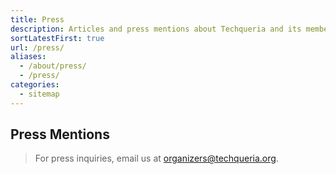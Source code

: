 ```yaml
---
title: Press
description: Articles and press mentions about Techqueria and its members.
sortLatestFirst: true
url: /press/
aliases:
  - /about/press/
  - /press/
categories:
  - sitemap
---
```


## Press Mentions

> For press inquiries, email us at [organizers@techqueria.org](mailto:organizers@techqueria.org).

